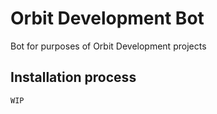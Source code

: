 # Orbit Development Bot
Bot for purposes of Orbit Development projects

## Installation process
```py
WIP
```
